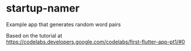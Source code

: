 # startup-namer

Example app that generates random word pairs

Based on the tutorial at https://codelabs.developers.google.com/codelabs/first-flutter-app-pt1/#0
